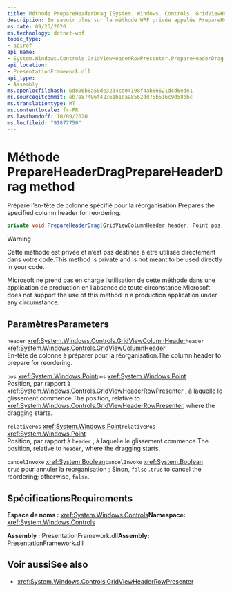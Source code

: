 ```yaml
---
title: Méthode PrepareHeaderDrag (System. Windows. Controls. GridViewHeaderRowPresenter)
description: En savoir plus sur la méthode WPF privée appelée PrepareHeaderDrag.
ms.date: 09/25/2020
ms.technology: dotnet-wpf
topic_type:
- apiref
api_name:
- System.Windows.Controls.GridViewHeaderRowPresenter.PrepareHeaderDrag
api_location:
- PresentationFramework.dll
api_type:
- Assembly
ms.openlocfilehash: 6d806b8a50de3234cd04198f4ab86621dcd6ede1
ms.sourcegitcommit: eb7e87496f42361b1da98562dd75b516c9d58bbc
ms.translationtype: MT
ms.contentlocale: fr-FR
ms.lasthandoff: 10/09/2020
ms.locfileid: "91877750"
---
```

# <a name="prepareheaderdrag-method"></a><span data-ttu-id="f278d-103">Méthode PrepareHeaderDrag</span><span class="sxs-lookup"><span data-stu-id="f278d-103">PrepareHeaderDrag method</span></span>

<span data-ttu-id="f278d-104">Prépare l’en-tête de colonne spécifié pour la réorganisation.</span><span class="sxs-lookup"><span data-stu-id="f278d-104">Prepares the specified column header for reordering.</span></span>

```csharp
private void PrepareHeaderDrag(GridViewColumnHeader header, Point pos, Point relativePos, bool cancelInvoke)
```

> [!WARNING]
> <span data-ttu-id="f278d-105">Cette méthode est privée et n’est pas destinée à être utilisée directement dans votre code.</span><span class="sxs-lookup"><span data-stu-id="f278d-105">This method is private and is not meant to be used directly in your code.</span></span>
>
> <span data-ttu-id="f278d-106">Microsoft ne prend pas en charge l’utilisation de cette méthode dans une application de production en l’absence de toute circonstance.</span><span class="sxs-lookup"><span data-stu-id="f278d-106">Microsoft does not support the use of this method in a production application under any circumstance.</span></span>

## <a name="parameters"></a><span data-ttu-id="f278d-107">Paramètres</span><span class="sxs-lookup"><span data-stu-id="f278d-107">Parameters</span></span>

<span data-ttu-id="f278d-108">`header` <xref:System.Windows.Controls.GridViewColumnHeader></span><span class="sxs-lookup"><span data-stu-id="f278d-108">`header` <xref:System.Windows.Controls.GridViewColumnHeader></span></span>\
<span data-ttu-id="f278d-109">En-tête de colonne à préparer pour la réorganisation.</span><span class="sxs-lookup"><span data-stu-id="f278d-109">The column header to prepare for reordering.</span></span>

<span data-ttu-id="f278d-110">`pos` <xref:System.Windows.Point></span><span class="sxs-lookup"><span data-stu-id="f278d-110">`pos` <xref:System.Windows.Point></span></span>\
<span data-ttu-id="f278d-111">Position, par rapport à <xref:System.Windows.Controls.GridViewHeaderRowPresenter> , à laquelle le glissement commence.</span><span class="sxs-lookup"><span data-stu-id="f278d-111">The position, relative to <xref:System.Windows.Controls.GridViewHeaderRowPresenter>, where the dragging starts.</span></span>

<span data-ttu-id="f278d-112">`relativePos` <xref:System.Windows.Point></span><span class="sxs-lookup"><span data-stu-id="f278d-112">`relativePos` <xref:System.Windows.Point></span></span>\
<span data-ttu-id="f278d-113">Position, par rapport à `header` , à laquelle le glissement commence.</span><span class="sxs-lookup"><span data-stu-id="f278d-113">The position, relative to `header`, where the dragging starts.</span></span>

<span data-ttu-id="f278d-114">`cancelInvoke` <xref:System.Boolean></span><span class="sxs-lookup"><span data-stu-id="f278d-114">`cancelInvoke` <xref:System.Boolean></span></span>\
<span data-ttu-id="f278d-115">`true` pour annuler la réorganisation ; Sinon, `false` .</span><span class="sxs-lookup"><span data-stu-id="f278d-115">`true` to cancel the reordering; otherwise, `false`.</span></span>

## <a name="requirements"></a><span data-ttu-id="f278d-116">Spécifications</span><span class="sxs-lookup"><span data-stu-id="f278d-116">Requirements</span></span>

<span data-ttu-id="f278d-117">**Espace de noms :** <xref:System.Windows.Controls></span><span class="sxs-lookup"><span data-stu-id="f278d-117">**Namespace:** <xref:System.Windows.Controls></span></span>

<span data-ttu-id="f278d-118">**Assembly :** PresentationFramework.dll</span><span class="sxs-lookup"><span data-stu-id="f278d-118">**Assembly:** PresentationFramework.dll</span></span>

## <a name="see-also"></a><span data-ttu-id="f278d-119">Voir aussi</span><span class="sxs-lookup"><span data-stu-id="f278d-119">See also</span></span>

- <xref:System.Windows.Controls.GridViewHeaderRowPresenter>
